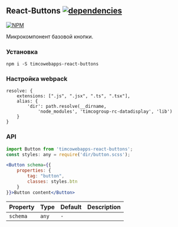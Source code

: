 ## React-Buttons [![dependencies](https://david-dm.org/timcowebapps/react-buttons.svg)](https://david-dm.org/timcowebapps/react-buttons)

[![NPM](https://nodei.co/npm/timcowebapps-react-buttons.png?downloads=true&downloadRank=true&stars=true)](https://nodei.co/npm/timcowebapps-react-buttons/)

Микрокомпонент базовой кнопки.

### Установка

```
npm i -S timcowebapps-react-buttons
```

### Настройка webpack

```
resolve: {
	extensions: [".js", ".jsx", ".ts", ".tsx"],
	alias: {
		'dir': path.resolve(__dirname, 
			'node_modules', 'timcogroup-rc-datadisplay', 'lib')
	}
}
```

### API

````jsx
import Button from 'timcowebapps-react-buttons';
const styles: any = require('dir/button.scss');

<Button schema={{
	properties: {
		tag: "button",
		classes: styles.btn
	}
}}>Button content</Button>
````

| Property       | Type               | Default     | Description |
| :------------- | :----------------- | :---------- | :---------- |
| `schema`       | `any`              | `-`         |             |